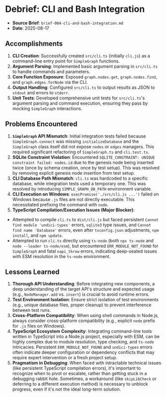 # Debrief: CLI and Bash Integration

- **Source Brief**: `brief-004-cli-and-bash-integration.md`
- **Date**: 2025-08-17

## Accomplishments

1. **CLI Creation**: Successfully created `src/cli.ts` (initially `cli.js`) as a command-line entry point for `SimpleGraph` functions.
2. **Argument Parsing**: Implemented basic argument parsing in `src/cli.ts` to handle commands and parameters.
3. **Core Function Exposure**: Exposed `graph.nodes.get`, `graph.nodes.find`, and `graph.edges.forNode` via the CLI.
4. **Output Handling**: Configured `src/cli.ts` to output results as JSON to `stdout` and errors to `stderr`.
5. **Unit Tests**: Developed comprehensive unit tests for `src/cli.ts`'s argument parsing and command execution, ensuring they pass by mocking `SimpleGraph` interactions.

## Problems Encountered

1. **`SimpleGraph` API Mismatch**: Initial integration tests failed because `SimpleGraph.connect` was missing `initializeDatabase` and the `SimpleGraph` class itself did not expose `nodes` or `edges` managers. This required significant refactoring of `SimpleGraph.ts` and `cli.test.ts`.
2. **SQLite Constraint Violation**: Encountered `SQLITE_CONSTRAINT: UNIQUE constraint failed: nodes.id` due to the genesis node being inserted twice (once by schema creation, once by test setup). This was resolved by removing explicit genesis node insertion from test setup.
3. **CLI Database Path Mismatch**: `cli.ts` was hardcoded to a specific database, while integration tests used a temporary one. This was resolved by introducing `SIMPLE_GRAPH_DB_PATH` environment variable.
4. **CLI Execution on Windows**: `execPromise('./src/cli.js ...')` failed on Windows because `.js` files are not directly executable. This necessitated prefixing the command with `node`.
5. **TypeScript Compilation/Execution Issues (Major Blocker)**:

- Attempted to compile `cli.ts` to `dist/cli.js` but faced persistent `Cannot find module 'undici-types'` errors, `sqlite3` type issues, and `Cannot find name 'Database'` errors, even after `tsconfig.json` adjustments, `npm install`, and `npm update`.
- Attempted to run `cli.ts` directly using `ts-node` (both `npx ts-node` and `node --loader ts-node/esm`), but encountered `ERR_MODULE_NOT_FOUND` for `SimpleGraph` and fatal `napi_throw` errors, indicating deep-seated issues with ESM resolution in the `ts-node` environment.

## Lessons Learned

1. **Thorough API Understanding**: Before integrating new components, a deep understanding of the target API's structure and expected usage (e.g., `NodeManager.add` vs. `insert`) is crucial to avoid runtime errors.
2. **Test Environment Isolation**: Ensure strict isolation of test environments (e.g., unique database files, proper cleanup) to prevent interference between test runs.
3. **Cross-Platform Compatibility**: When using shell commands in Node.js, always consider cross-platform compatibility (e.g., explicit `node` prefix for `.js` files on Windows).
4. **TypeScript Ecosystem Complexity**: Integrating command-line tools written in TypeScript into a Node.js project, especially with ESM, can be highly complex due to module resolution, type checking, and `ts-node` intricacies. Persistent `ERR_MODULE_NOT_FOUND` and `undici-types` errors often indicate deeper configuration or dependency conflicts that may require expert intervention or a fresh project setup.
5. **Pragmatism in Debugging**: When faced with intractable technical issues (like persistent TypeScript compilation errors), it's important to recognize when to pivot or escalate, rather than getting stuck in a debugging rabbit hole. Sometimes, a workaround (like `skipLibCheck` or deferring to a different execution method) is necessary to unblock progress, even if it's not the ideal long-term solution.
